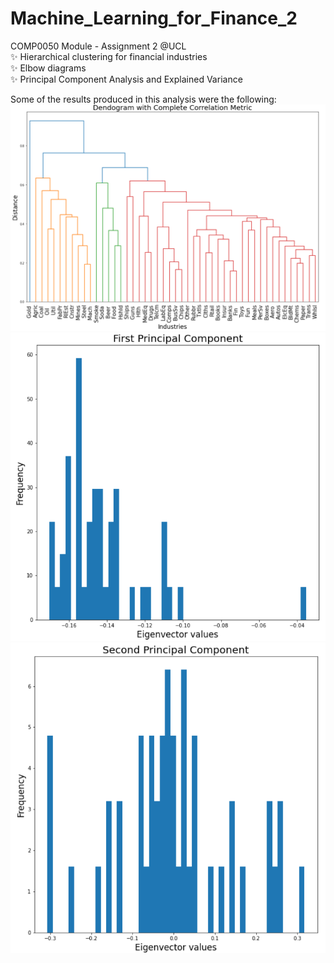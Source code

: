 # Machine_Learning_for_Finance_2
COMP0050 Module - Assignment 2 @UCL <br />
✨ Hierarchical clustering for financial industries <br />
✨ Elbow diagrams <br />
✨ Principal Component Analysis and Explained Variance <br />

Some of the results produced in this analysis were the following: <br />
<img src="dendrogram_complete.png"> <br />
<img src="1st_PC.png"> <img src="2nd_PC.png">
<br />


